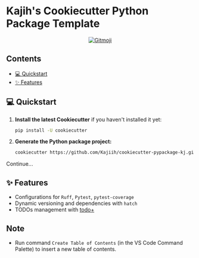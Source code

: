 
# Kajih's Cookiecutter Python Package Template

<div align="center">
<a href="https://gitmoji.dev">
  <img
    src="https://img.shields.io/badge/gitmoji-%20😜%20😍-FFDD67.svg"
    alt="Gitmoji"
  />
</a>
</div>

## Contents <!-- omit from toc -->

- [💻 Quickstart](#-quickstart)
- [✨ Features](#-features)

## 💻 Quickstart

1. **Install the latest Cookiecutter** if you haven't installed it yet:

    ```bash
    pip install -U cookiecutter
    ```

2. **Generate the Python package project:**

    ```bash
    cookiecutter https://github.com/Kajiih/cookiecutter-pypackage-kj.git
    ```

Continue...

## ✨ Features

- Configurations for `Ruff`, `Pytest`, `pytest-coverage`
- Dynamic versioning and dependencies with `hatch`
- TODOs management with [todo+](https://github.com/fabiospampinato/vscode-todo-plus#demo)

## Note <!-- omit from toc -->

- Run command `Create Table of Contents` (in the VS Code Command Palette) to insert a new table of contents.
